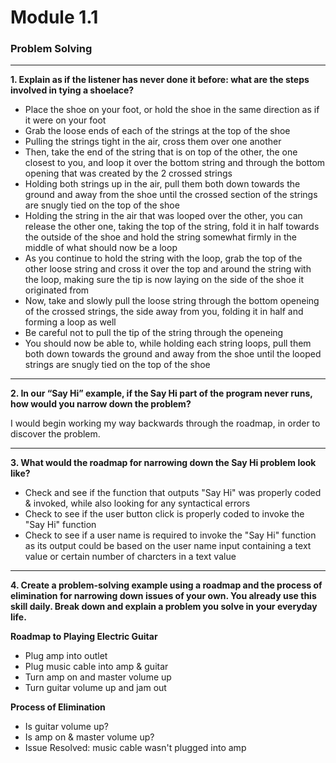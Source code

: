 # Module 1.1

### Problem Solving

------

**1. Explain as if the listener has never done it before: what are the steps involved in tying a shoelace?**

- Place the shoe on your foot, or hold the shoe in the same direction as if it were on your foot
- Grab the loose ends of each of the strings at the top of the shoe
- Pulling the strings tight in the air, cross them over one another
- Then, take the end of the string that is on top of the other, the one closest to you, and loop it over the bottom string and through the bottom opening that was created by the 2 crossed strings
- Holding both strings up in the air, pull them both down towards the ground and away from the shoe until the crossed section of the strings are snugly tied on the top of the shoe
- Holding the string in the air that was looped over the other, you can release the other one, taking the top of the string, fold it in half towards the outside of the shoe and hold the string somewhat firmly in the middle of what should now be a loop
- As you continue to hold the string with the loop, grab the top of the other loose string and cross it over the top and around the string with the loop, making sure the tip is now laying on the side of the shoe it originated from
- Now, take and slowly pull the loose string through the bottom openeing of the crossed strings, the side away from you, folding it in half and forming a loop as well
- Be careful not to pull the tip of the string through the openeing
- You should now be able to, while holding each string loops, pull them both down towards the ground and away from the shoe until the looped strings are snugly tied on the top of the shoe

---

**2. In our “Say Hi” example, if the Say Hi part of the program never runs, how would you narrow down the problem?**

I would begin working my way backwards through the roadmap, in order to discover the problem.

---

**3. What would the roadmap for narrowing down the Say Hi problem look like?**

- Check and see if the function that outputs "Say Hi" was properly coded & invoked, while also looking for any syntactical errors
- Check to see if the user button click is properly coded to invoke the "Say Hi" function
- Check to see if a user name is required to invoke the "Say Hi" function as its output could be based on the user name input containing a text value or certain number of charcters in a text value

---

**4. Create a problem-solving example using a roadmap and the process of elimination for narrowing down issues of your own. You already use this skill daily. Break down and explain a problem you solve in your everyday life.**

**Roadmap to Playing Electric Guitar**

- Plug amp into outlet
- Plug music cable into amp & guitar
- Turn amp on and master volume up
- Turn guitar volume up and jam out

**Process of Elimination**

- Is guitar volume up?
- Is amp on & master volume up?
- Issue Resolved: music cable wasn't plugged into amp
